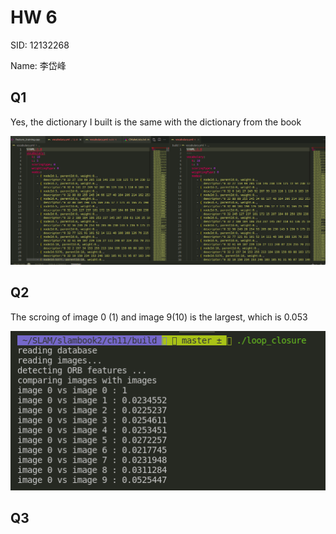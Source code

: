 # HW 6

SID: 12132268

Name: 李岱峰



## Q1

Yes, the dictionary I built is the same with the dictionary from the book

![2021-12-31_23:31:09](2021-12-31_23:31:09.png)

## Q2

The scroing of image 0 (1) and image 9(10) is the largest, which is 0.053

![2021-12-31_23:42:38](2021-12-31_23:42:38.png)

## Q3

